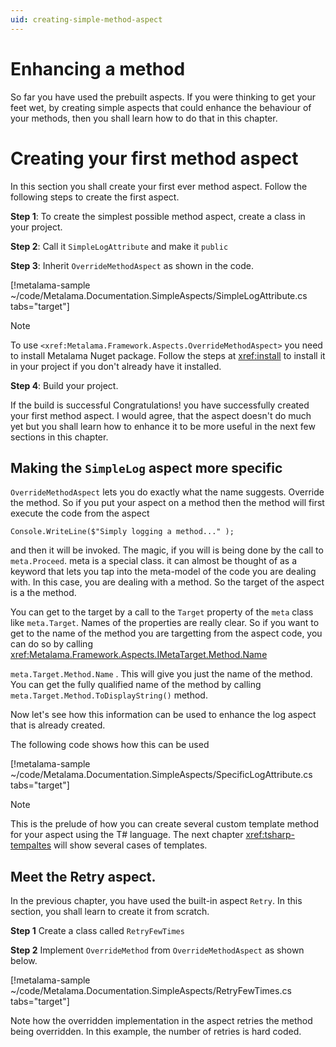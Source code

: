 ```yaml
---
uid: creating-simple-method-aspect
---
```


# Enhancing a method 


So far you have used the prebuilt aspects. If you were thinking to get your feet wet, by creating simple aspects that could enhance the behaviour of your methods, then you shall learn how to do that in this chapter. 

# Creating your first method aspect 
In this section you shall create your first ever method aspect. Follow the following steps 
to create the first aspect. 


**Step 1**: To create the simplest possible method aspect, create a class in your project.

**Step 2**: Call it `SimpleLogAttribute` and make it `public`

**Step 3**: Inherit `OverrideMethodAspect` as shown in the code.


[!metalama-sample ~/code/Metalama.Documentation.SimpleAspects/SimpleLogAttribute.cs tabs="target"]



> [!NOTE]
> To use `<xref:Metalama.Framework.Aspects.OverrideMethodAspect>` you need to install Metalama Nuget package. Follow the steps at 
  <xref:install> to install it in your project if you don't already have it installed. 
  
**Step 4**: Build your project. 

If the build is successful  Congratulations! you have successfully created your first method aspect. I would agree, that the aspect doesn't do much yet but you shall learn how to enhance it to be more useful in the next few sections in this chapter.  


## Making the `SimpleLog` aspect more specific 

`OverrideMethodAspect` lets you do exactly what the name suggests. Override the method. So if you put your aspect on a method then the method will first execute the code from the aspect 

`Console.WriteLine($"Simply logging a method..." );`

and then it will be invoked. The magic, if you will is being done by the call to `meta.Proceed`. meta is a special class. 
it can almost be thought of as a keyword that lets you tap into the meta-model of the code you are dealing with. In this case, you are dealing with a method. So the target of the aspect is a the method. 

You can get to the target by a call to the `Target` property of the `meta` class like `meta.Target`. 
Names of the properties are really clear. So if you want to get to the name of the method you are targetting from the aspect code, you can do so by calling <xref:Metalama.Framework.Aspects.IMetaTarget.Method.Name>

`meta.Target.Method.Name` . This will give you just the name of the method. You can get the fully qualified name of the method by calling `meta.Target.Method.ToDisplayString()` method. 

Now let's see how this information can be used to enhance the log aspect that is already created.  

The following code shows how this can be used 

[!metalama-sample ~/code/Metalama.Documentation.SimpleAspects/SpecificLogAttribute.cs tabs="target"]

> [!NOTE]
> This is the prelude of how you can create several custom template method for your aspect using the T# language. The next chapter <xref:tsharp-tempaltes> will show several cases of templates. 

## Meet the Retry aspect. 
In the previous chapter, you have used the built-in aspect `Retry`. In this section, you shall learn to create it from scratch. 

**Step 1** Create a class called `RetryFewTimes`

**Step 2** Implement `OverrideMethod` from `OverrideMethodAspect` as shown below. 

[!metalama-sample ~/code/Metalama.Documentation.SimpleAspects/RetryFewTimes.cs tabs="target"]

Note how the overridden implementation in the aspect retries the method being overridden. In this example, the number of retries is hard coded. 





